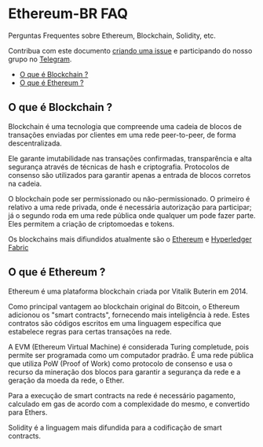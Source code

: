 # Ethereum-BR FAQ

Perguntas Frequentes sobre Ethereum, Blockchain, Solidity, etc.

Contribua com este documento [criando uma issue](https://github.com/Ethereum-BR/FAQ/issues) e participando do nosso grupo no [Telegram](https://t.me/reactnativedrops).

- [O que é Blockchain ?](#o-que-%C3%A9-blockchain-)
- [O que é Ethereum ?](#o-que-%C3%A9-ethereum-)

## O que é Blockchain ?

Blockchain é uma tecnologia que compreende uma cadeia de blocos de transações enviadas por clientes em uma rede peer-to-peer, de forma descentralizada.

Ele garante imutabilidade nas transações confirmadas, transparência e alta segurança através de técnicas de hash e criptografia. Protocolos de consenso são utilizados para garantir apenas a entrada de blocos corretos na cadeia.

O blockchain pode ser permissionado ou não-permissionado. O primeiro é relativo a uma rede privada, onde é necessária autorização para participar; já o segundo roda em uma rede pública onde qualquer um pode fazer parte.
Eles permitem a criação de criptomoedas e tokens.

Os blockchains mais difiundidos atualmente são o [Ethereum](https://www.ethereum.org/) e [Hyperledger Fabric](https://www.hyperledger.org/projects/fabric)

## O que é Ethereum ?

Ethereum é uma plataforma blockchain criada por Vitalik Buterin em 2014.

Como principal vantagem ao blockchain original do Bitcoin, o Ethereum adicionou os "smart contracts", fornecendo mais inteligência à rede. Estes contratos são códigos escritos em uma linguagem específica que estabelece regras para certas transações na rede.

A EVM (Ethereum Virtual Machine) é considerada Turing completude, pois permite ser programada como um computador pradrão.
É uma rede pública que utiliza PoW (Proof of Work) como protocolo de consenso e usa o recurso da mineração dos blocos para garantir a segurança da rede e a geração da moeda da rede, o Ether.

Para a execução de smart contracts na rede é necessário pagamento, calculado em gas de acordo com a complexidade do mesmo, e convertido para Ethers.

Solidity é a linguagem mais difundida para a codificação de smart contracts.

